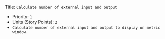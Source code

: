 Title: `Calculate number of external input and output`
  - Priority: `1`
  - Units (Story Points): `2`
  - `Calculate number of external input and output to display on metric window.`